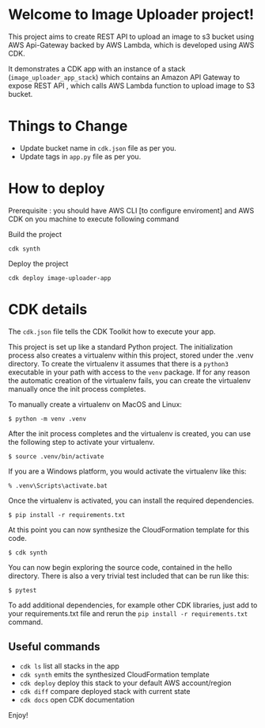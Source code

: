 
# Welcome to Image Uploader project!

This project aims to create REST API to upload an image to s3 bucket using AWS Api-Gateway backed by AWS Lambda, 
which is developed using AWS CDK. 

It demonstrates a CDK app with an instance of a stack (`image_uploader_app_stack`)
which contains an Amazon API Gateway to expose REST API , which calls AWS Lambda function to upload image to S3 bucket.

# Things to Change

 - Update bucket name in `cdk.json` file as per you.
 - Update tags in `app.py` file as per you.

# How to deploy

Prerequisite : you should have AWS CLI [to configure enviroment] and AWS CDK on you machine to execute following command

Build the project
````
cdk synth
````
Deploy the project
````
cdk deploy image-uploader-app
````

# CDK details
The `cdk.json` file tells the CDK Toolkit how to execute your app.

This project is set up like a standard Python project.  The initialization process also creates
a virtualenv within this project, stored under the .venv directory.  To create the virtualenv
it assumes that there is a `python3` executable in your path with access to the `venv` package.
If for any reason the automatic creation of the virtualenv fails, you can create the virtualenv
manually once the init process completes.

To manually create a virtualenv on MacOS and Linux:

```
$ python -m venv .venv
```

After the init process completes and the virtualenv is created, you can use the following
step to activate your virtualenv.

```
$ source .venv/bin/activate
```

If you are a Windows platform, you would activate the virtualenv like this:

```
% .venv\Scripts\activate.bat
```

Once the virtualenv is activated, you can install the required dependencies.

```
$ pip install -r requirements.txt
```

At this point you can now synthesize the CloudFormation template for this code.

```
$ cdk synth
```

You can now begin exploring the source code, contained in the hello directory.
There is also a very trivial test included that can be run like this:

```
$ pytest
```

To add additional dependencies, for example other CDK libraries, just add to
your requirements.txt file and rerun the `pip install -r requirements.txt`
command.

## Useful commands

 * `cdk ls`          list all stacks in the app
 * `cdk synth`       emits the synthesized CloudFormation template
 * `cdk deploy`      deploy this stack to your default AWS account/region
 * `cdk diff`        compare deployed stack with current state
 * `cdk docs`        open CDK documentation

Enjoy!
